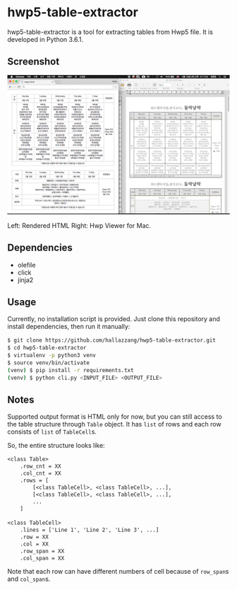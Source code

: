 # hwp5-table-extractor

hwp5-table-extractor is a tool for extracting tables from Hwp5 file.
It is developed in Python 3.6.1.

## Screenshot

![screenshot](screenshot.png)

Left: Rendered HTML
Right: Hwp Viewer for Mac.

## Dependencies

- olefile
- click
- jinja2

## Usage

Currently, no installation script is provided.
Just clone this repository and install dependencies, then run it manually:

```bash
$ git clone https://github.com/hallazzang/hwp5-table-extractor.git
$ cd hwp5-table-extractor
$ virtualenv -p python3 venv
$ source venv/bin/activate
(venv) $ pip install -r requirements.txt
(venv) $ python cli.py <INPUT_FILE> <OUTPUT_FILE>
```

## Notes

Supported output format is HTML only for now, but you can still access to the table
structure through `Table` object. It has `list` of rows and each row consists
of `list` of `TableCell`s.

So, the entire structure looks like:

```
<class Table>
    .row_cnt = XX
    .col_cnt = XX
    .rows = [
        [<class TableCell>, <class TableCell>, ...],
        [<class TableCell>, <class TableCell>, ...],
        ...
    ]

<class TableCell>
    .lines = ['Line 1', 'Line 2', 'Line 3', ...]
    .row = XX
    .col = XX
    .row_span = XX
    .col_span = XX
```

Note that each row can have different numbers of cell because of `row_span`s
and `col_span`s.